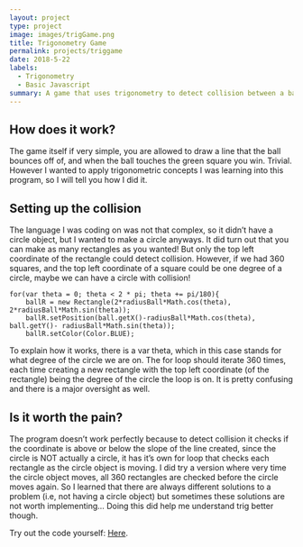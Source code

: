 ```yaml
---
layout: project
type: project
image: images/trigGame.png
title: Trigonometry Game
permalink: projects/triggame
date: 2018-5-22
labels:
  - Trigonometry
  - Basic Javascript
summary: A game that uses trigonometry to detect collision between a ball and a line.
---
```



How does it work?
-----------------

The game itself if very simple, you are allowed to draw a line that the
ball bounces off of, and when the ball touches the green square you win.
Trivial. However I wanted to apply trigonometric concepts I was learning
into this program, so I will tell you how I did it.

Setting up the collision
------------------------

The language I was coding on was not that complex, so it didn’t have a
circle object, but I wanted to make a circle anyways. It did turn out
that you can make as many rectangles as you wanted! But only the top
left coordinate of the rectangle could detect collision. However, if we
had 360 squares, and the top left coordinate of a square could be one
degree of a circle, maybe we can have a circle with collision!

    for(var theta = 0; theta < 2 * pi; theta += pi/180){
        ballR = new Rectangle(2*radiusBall*Math.cos(theta), 2*radiusBall*Math.sin(theta));
        ballR.setPosition(ball.getX()-radiusBall*Math.cos(theta), ball.getY()- radiusBall*Math.sin(theta));
        ballR.setColor(Color.BLUE);

To explain how it works, there is a var theta, which in this case stands
for what degree of the circle we are on. The for loop should iterate 360
times, each time creating a new rectangle with the top left coordinate
(of the rectangle) being the degree of the circle the loop is on. It is
pretty confusing and there is a major oversight as well.

Is it worth the pain?
---------------------

The program doesn’t work perfectly because to detect collision it checks
if the coordinate is above or below the slope of the line created, since
the circle is NOT actually a circle, it has it’s own for loop that
checks each rectangle as the circle object is moving. I did try a
version where very time the circle object moves, all 360 rectangles are
checked before the circle moves again. So I learned that there are
always different solutions to a problem (i.e, not having a circle
object) but sometimes these solutions are not worth implementing… Doing
this did help me understand trig better though.

Try out the code yourself:
[Here](https://codehs.com/sandbox/id/line-game-OJKRwO).
